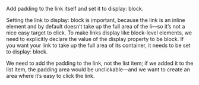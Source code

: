 
Add padding to the link itself and set it to display: block.

Setting the link to display: block is important, because the link is an inline element and by default doesn’t take up the full area of the li—so it’s not a nice easy target to click. To make links display like block-level elements, we need to explicitly declare the value of the display property to be block. If you want your link to take up the full area of its container, it needs to be set to display: block.

We need to add the padding to the link, not the list item; if we added it to the list item, the padding area would be unclickable—and we want to create an area where it’s easy to click the link.